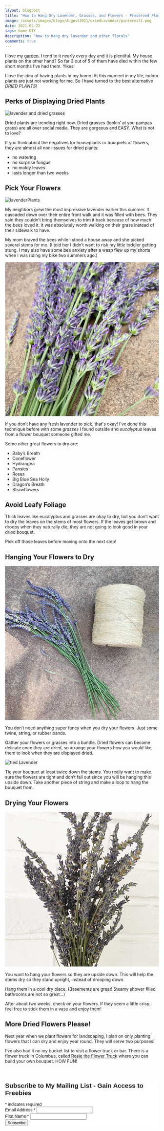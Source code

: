 ```yaml
---
layout: blogpost
title: "How to Hang Dry Lavender, Grasses, and Flowers - Preserved Florals"
image: /assets/images/blogs/August2021/driedLavendar/pinterest1.png
date: 2021-08-22
tags: home DIY
description: "how to hang dry lavender and other florals"
comments: true
---
```


I love my [garden](https://joyberrystudios.com/2021/05/10/buildGarden.html). I tend to it nearly every day and it is plentiful. My house plants on the other hand? So far 3 out of 5 of them have died within the few short months I’ve had them. Yikes!

I love the idea of having plants in my home. At this moment in my life, indoor plants are just not working for me. So I have turned to the best alternative *DRIED PLANTS!*

## Perks of Displaying Dried Plants

![lavender and dried grasses](/assets/images/blogs/August2021/driedLavender/driedLavendarAndGrasses.jpg)

Dried plants are trending right now. Dried grasses (lookin’ at you pampas grass) are all over social media. They are gorgeous and EASY. What is not to love?

If you think about the negatives for houseplants or bouquets of flowers, they are almost all non-issues for dried plants:

* no watering 
* no surprise fungus
* no moldy leaves
* lasts longer than two weeks

## Pick Your Flowers

![lavenderPlants](/assets/images/blogs/August2021/driedLavender/lavendarPlants.jpg)

My neighbors grew the most impressive lavender earlier this summer. It cascaded down over their entire front walk and it was filled with bees. They said they couldn’t bring themselves to trim it back because of how much the bees loved it. It was absolutely worth walking on their grass instead of their sidewalk to have.

My mom braved the bees while I stood a house away and she picked several stems for me. (I told her I didn’t want to risk my little toddler getting stung. I may also have some bee anxiety after a wasp flew up my shorts when I was riding my bike two summers ago.) 

![lavenderPlantsCloseUp](/assets/images/blogs/August2021/driedLavendar/closeUp.jpg)

If you don’t have any fresh lavender to pick, that's okay! I’ve done this technique before with some *grasses* I found outside and *eucalyptus* leaves from a flower bouquet someone gifted me.

Some other great flowers to dry are:

* Baby’s Breath
* Coneflower
* Hydrangea
* Pansies
* Roses
* Big Blue Sea Holly
* Dragon’s Breath
* Strawflowers

## Avoid Leafy Foliage

Thick leaves like eucalyptus and grasses are okay to dry, but you don’t want to dry the leaves on the stems of most flowers. If the leaves get brown and droopy when they naturally die, they are not going to look good in your dried bouquet.

Pick off those leaves before moving onto the next step!

## Hanging Your Flowers to Dry

![materials to dry flowers](/assets/images/blogs/August2021/driedLavendar/materials.jpg)

You don’t need anything super fancy when you dry your flowers. Just some twine, string, or rubber bands. 

Gather your flowers or grasses into a bundle. Dried flowers can become delicate once they are dried, so arrange your flowers how you would like them to look when they are displayed dried.

![tied Lavender](/assets/images/blogs/August2021/driedLavender/tiedLavendar.jpg)

Tie your bouquet at least twice down the stems. You really want to make sure the flowers are tight and don’t fall out since you will be hanging this upside down. Take another piece of string and make a loop to hang the bouquet from.

## Drying Your Flowers

![close up of dried lavender](/assets/images/blogs/August2021/driedLavendar/closeDried.jpg)

You want to hang your flowers so they are upside down. This will help the stems dry so they stand upright, instead of drooping down. 

Hang them in a cool dry place. (Basements are great! Steamy shower filled bathrooms are not so great…)

After about two weeks, check on your flowers. If they seem a little crisp, feel free to stick them in a vase and enjoy them!

## More Dried Flowers Please!

Next year when we plant flowers for landscaping, I plan on only planting flowers that I can dry and enjoy year round. They will serve two purposes!

I’ve also had it on my bucket list to visit a flower truck or bar. There is a flower truck in Columbus, called [Rosie the Flower Truck](https://www.instagram.com/rosie.theflowertruck/) where you can build your own bouquet. HOW FUN!




<br>

<!-- Begin Mailchimp Signup Form -->
<link href="//cdn-images.mailchimp.com/embedcode/classic-10_7.css" rel="stylesheet" type="text/css">
<style type="text/css">
    #mc_embed_signup{background:#fff; clear:left; font:14px Helvetica,Arial,sans-serif; }
    /* Add your own Mailchimp form style overrides in your site stylesheet or in this style block.
       We recommend moving this block and the preceding CSS link to the HEAD of your HTML file. */
</style>
<div id="mc_embed_signup">
<form action="https://Joyberrystudios.us1.list-manage.com/subscribe/post?u=eca5a397f2fb0d58dcb66315c&amp;id=99d28d5b5c" method="post" id="mc-embedded-subscribe-form" name="mc-embedded-subscribe-form" class="validate" target="_blank" novalidate>
    <div id="mc_embed_signup_scroll">
    <h2>Subscribe to My Mailing List - Gain Access to Freebies</h2>
<div class="indicates-required"><span class="asterisk">*</span> indicates required</div>
<div class="mc-field-group">
    <label for="mce-EMAIL">Email Address  <span class="asterisk">*</span>
</label>
    <input type="email" value="" name="EMAIL" class="required email" id="mce-EMAIL">
</div>
<div class="mc-field-group">
    <label for="mce-FNAME">First Name  <span class="asterisk">*</span>
</label>
    <input type="text" value="" name="FNAME" class="required" id="mce-FNAME">
</div>
    <div id="mce-responses" class="clear">
        <div class="response" id="mce-error-response" style="display:none"></div>
        <div class="response" id="mce-success-response" style="display:none"></div>
    </div>    <!-- real people should not fill this in and expect good things - do not remove this or risk form bot signups-->
    <div style="position: absolute; left: -5000px;" aria-hidden="true"><input type="text" name="b_eca5a397f2fb0d58dcb66315c_99d28d5b5c" tabindex="-1" value=""></div>
    <div class="clear"><input type="submit" value="Subscribe" name="subscribe" id="mc-embedded-subscribe" class="button"></div>
    </div>
</form>
</div>
<script type='text/javascript' src='//s3.amazonaws.com/downloads.mailchimp.com/js/mc-validate.js'></script><script type='text/javascript'>(function($) {window.fnames = new Array(); window.ftypes = new Array();fnames[0]='EMAIL';ftypes[0]='email';fnames[1]='FNAME';ftypes[1]='text';fnames[2]='LNAME';ftypes[2]='text';fnames[3]='ADDRESS';ftypes[3]='address';fnames[4]='PHONE';ftypes[4]='phone';fnames[5]='BIRTHDAY';ftypes[5]='birthday';fnames[6]='OPTIN';ftypes[6]='text';}(jQuery));var $mcj = jQuery.noConflict(true);</script>
<!--End mc_embed_signup-->

<br>
<br>
